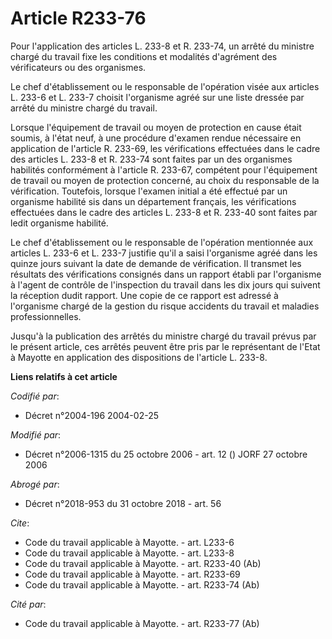 # Article R233-76

Pour l'application des articles L. 233-8 et R. 233-74, un arrêté du ministre chargé du travail fixe les conditions et
modalités d'agrément des vérificateurs ou des organismes. 

Le chef d'établissement ou le responsable de l'opération visée aux articles L. 233-6 et L. 233-7 choisit l'organisme agréé
sur une liste dressée par arrêté du ministre chargé du travail. 

Lorsque l'équipement de travail ou moyen de protection en cause était soumis, à l'état neuf, à une procédure d'examen rendue
nécessaire en application de l'article R. 233-69, les vérifications effectuées dans le cadre des articles L. 233-8 et R.
233-74 sont faites par un des organismes habilités conformément à l'article R. 233-67, compétent pour l'équipement de travail
ou moyen de protection concerné, au choix du responsable de la vérification. Toutefois, lorsque l'examen initial a été
effectué par un organisme habilité sis dans un département français, les vérifications effectuées dans le cadre des articles
L. 233-8 et R. 233-40 sont faites par ledit organisme habilité. 

Le chef d'établissement ou le responsable de l'opération mentionnée aux articles L. 233-6 et L. 233-7 justifie qu'il a saisi
l'organisme agréé dans les quinze jours suivant la date de demande de vérification. Il transmet les résultats des
vérifications consignés dans un rapport établi par l'organisme à l'agent de contrôle de l'inspection du travail dans les dix
jours qui suivent la réception dudit rapport. Une copie de ce rapport est adressé à l'organisme chargé de la gestion du
risque accidents du travail et maladies professionnelles. 

Jusqu'à la publication des arrêtés du ministre chargé du travail prévus par le présent article, ces arrêtés peuvent être pris
par le représentant de l'Etat à Mayotte en application des dispositions de l'article L. 233-8.

**Liens relatifs à cet article**

_Codifié par_:

  - Décret n°2004-196 2004-02-25

_Modifié par_:

  - Décret n°2006-1315 du 25 octobre 2006 - art. 12 () JORF 27 octobre 2006

_Abrogé par_:

  - Décret n°2018-953 du 31 octobre 2018 - art. 56

_Cite_:

  - Code du travail applicable à Mayotte. - art. L233-6
  - Code du travail applicable à Mayotte. - art. L233-8
  - Code du travail applicable à Mayotte. - art. R233-40 (Ab)
  - Code du travail applicable à Mayotte. - art. R233-69
  - Code du travail applicable à Mayotte. - art. R233-74 (Ab)

_Cité par_:

  - Code du travail applicable à Mayotte. - art. R233-77 (Ab)
